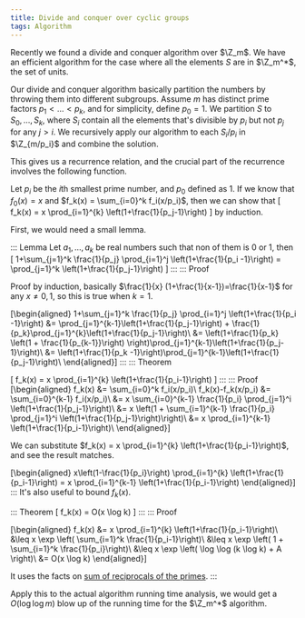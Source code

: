 ```yaml
---
title: Divide and conquer over cyclic groups
tags: Algorithm
---
```


Recently we found a divide and conquer algorithm over $\Z_m$. We have an efficient algorithm for the case where all the elements $S$ are in $\Z_m^*$, the set of units. 

Our divide and conquer algorithm basically partition the numbers by throwing them into different subgroups. Assume $m$ has distinct prime factors $p_1 < \ldots < p_k$, and for simplicity, define $p_0=1$. We partition $S$ to $S_0,\ldots,S_k$, where $S_i$ contain all the elements that's divisible by $p_i$ but not $p_j$ for any $j>i$. We recursively apply our algorithm to each $S_i/p_i$ in $\Z_{m/p_i}$ and combine the solution.

This gives us a recurrence relation, and the crucial part of the recurrence involves the following function.

Let $p_i$ be the $i$th smallest prime number, and $p_0$ defined as $1$. If we know that $f_0(x) = x$ and $f_k(x) = \sum_{i=0}^k f_i(x/p_i)$, then we can show that 
\[
f_k(x) = x \prod_{i=1}^{k} \left(1+\frac{1}{p_j-1}\right)
\]
by induction.

First, we would need a small lemma.

::: Lemma
  Let $a_1,\ldots,a_k$ be real numbers such that non of them is $0$ or $1$, then
  \[
  1+\sum_{j=1}^k \frac{1}{p_j} \prod_{i=1}^j \left(1+\frac{1}{p_i -1}\right) = \prod_{j=1}^k \left(1+\frac{1}{p_j-1}\right)
  \]
:::
::: Proof

  Proof by induction, basically $\frac{1}{x} (1+\frac{1}{x-1})=\frac{1}{x-1}$ for any $x\neq 0,1$, so this is true when $k=1$.

  \[\begin{aligned}
  1+\sum_{j=1}^k \frac{1}{p_j} \prod_{i=1}^j \left(1+\frac{1}{p_i -1}\right) &= \prod_{j=1}^{k-1}\left(1+\frac{1}{p_j-1}\right) + \frac{1}{p_k}\prod_{j=1}^{k}\left(1+\frac{1}{p_j-1}\right)\\
  &= \left(1+\frac{1}{p_k} \left(1 + \frac{1}{p_{k-1}}\right) \right)\prod_{j=1}^{k-1}\left(1+\frac{1}{p_j-1}\right)\\
  &= \left(1+\frac{1}{p_k -1}\right)\prod_{j=1}^{k-1}\left(1+\frac{1}{p_j-1}\right)\\
  \end{aligned}\]
:::
::: Theorem
	
  \[
  	f_k(x) = x \prod_{i=1}^{k} \left(1+\frac{1}{p_i-1}\right)
  \]
:::
::: Proof
  \[\begin{aligned}
  	f_k(x)            &= \sum_{i=0}^k f_i(x/p_i)\\
  	f_k(x)-f_k(x/p_i) &= \sum_{i=0}^{k-1} f_i(x/p_i)\\
  	                  &= x \sum_{i=0}^{k-1} \frac{1}{p_i} \prod_{j=1}^i \left(1+\frac{1}{p_j-1}\right)\\
  	                  &= x \left(1 + \sum_{i=1}^{k-1} \frac{1}{p_i} \prod_{j=1}^i \left(1+\frac{1}{p_j-1}\right)\right)\\
  	                  &= x \prod_{i=1}^{k-1} \left(1+\frac{1}{p_i-1}\right)\\
  \end{aligned}\]

  We can substitute $f_k(x) = x \prod_{i=1}^{k} \left(1+\frac{1}{p_i-1}\right)$, and see the result matches.

  \[\begin{aligned}
  	x\left(1-\frac{1}{p_i}\right) \prod_{i=1}^{k} \left(1+\frac{1}{p_i-1}\right) = x \prod_{i=1}^{k-1} \left(1+\frac{1}{p_i-1}\right)
  \end{aligned}\]
:::
It's also useful to bound $f_k(x)$.

:::	Theorem
  \[
  	f_k(x) = O(x \log k)
  \]
:::
::: Proof

  \[\begin{aligned}
  	f_k(x) &= x \prod_{i=1}^{k} \left(1+\frac{1}{p_i-1}\right)\\
  	       &\leq x \exp \left( \sum_{i=1}^k \frac{1}{p_i-1}\right)\\
  	       &\leq x \exp \left( 1 + \sum_{i=1}^k \frac{1}{p_i}\right)\\
  	       &\leq x \exp \left( \log \log (k \log k) + A \right)\\
  	       &= O(x \log k)
  \end{aligned}\]

  It uses the facts on [sum of reciprocals of the primes](https://en.wikipedia.org/wiki/Divergence_of_the_sum_of_the_reciprocals_of_the_primes).
:::

Apply this to the actual algorithm running time analysis, we would get a $O(\log \log m)$ blow up of the running time for the $\Z_m^*$ algorithm.